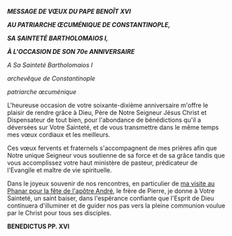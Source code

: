 ***MESSAGE DE VŒUX DU PAPE BENOÎT XVI***

***AU PATRIARCHE ŒCUMÉNIQUE DE CONSTANTINOPLE,***

***SA SAINTETÉ BARTHOLOMAIOS I,***

***À L'OCCASION DE SON 70e ANNIVERSAIRE***

*A Sa Sainteté Bartholomaios I*

*archevêque de Constantinople*

*patriarche œcuménique*

L'heureuse occasion de votre soixante-dixième anniversaire m'offre le plaisir de rendre grâce à Dieu, Père de Notre Seigneur Jésus Christ et Dispensateur de tout bien, pour l'abondance de bénédictions qu'il a déversées sur Votre Sainteté, et de vous transmettre dans le même temps mes vœux cordiaux et les meilleurs.

Ces vœux fervents et fraternels s'accompagnent de mes prières afin que Notre unique Seigneur vous soutienne de sa force et de sa grâce tandis que vous accomplissez votre haut ministère de pasteur, prédicateur de l'Evangile et maître de vie spirituelle.

Dans le joyeux souvenir de nos rencontres, en particulier de [ma visite au Phanar pour la fête de l'apôtre André](/content/benedict-xvi/fr/speeches/2006/november/documents/hf_ben-xvi_spe_20061130_divine-liturgy.html), le frère de Pierre, je donne à Votre Sainteté, un saint baiser, dans l'espérance confiante que l'Esprit de Dieu continuera d'illuminer et de guider nos pas vers la pleine communion voulue par le Christ pour tous ses disciples.

**BENEDICTUS PP. XVI**